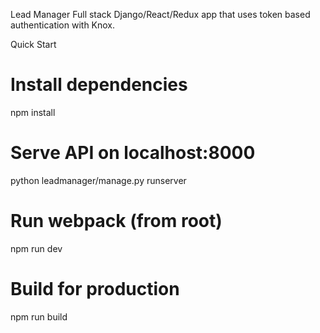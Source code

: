Lead Manager
Full stack Django/React/Redux app that uses token based authentication with Knox.

Quick Start
# Install dependencies
npm install

# Serve API on localhost:8000
python leadmanager/manage.py runserver

# Run webpack (from root)
npm run dev

# Build for production
npm run build